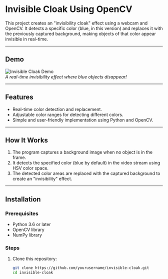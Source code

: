 # Invisible Cloak Using OpenCV

This project creates an "invisibility cloak" effect using a webcam and OpenCV. It detects a specific color (blue, in this version) and replaces it with the previously captured background, making objects of that color appear invisible in real-time.

---

## Demo
![Invisible Cloak Demo](https://via.placeholder.com/800x400?text=Demo+Image)  
*A real-time invisibility effect where blue objects disappear!*

---

## Features
- Real-time color detection and replacement.
- Adjustable color ranges for detecting different colors.
- Simple and user-friendly implementation using Python and OpenCV.

---

## How It Works
1. The program captures a background image when no object is in the frame.
2. It detects the specified color (blue by default) in the video stream using HSV color space.
3. The detected color areas are replaced with the captured background to create an "invisibility" effect.

---

## Installation
### Prerequisites
- Python 3.6 or later
- OpenCV library
- NumPy library

### Steps
1. Clone this repository:
   ```bash
   git clone https://github.com/yourusername/invisible-cloak.git
   cd invisible-cloak
